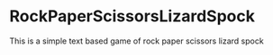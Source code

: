 # RockPaperScissorsLizardSpock
This is a simple text based game of rock paper scissors lizard spock
